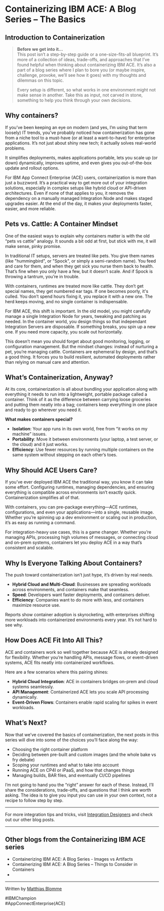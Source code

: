 # Containerizing IBM ACE: A Blog Series – The Basics

## Introduction to Containerization

> **Before we get into it…**  
> This post isn’t a step-by-step guide or a one-size-fits-all blueprint. It’s more of a collection of ideas, trade-offs, and approaches that I’ve found helpful when thinking about containerizing IBM ACE. It’s also a part of a blog series where I plan to bore you (or maybe inspire, challenge, provoke, we’ll see how it goes) with my thoughts and dilemmas on this topic.
>
> Every setup is different, so what works in one environment might not make sense in another. Take this as input, not carved in stone, something to help you think through your own decisions.


## Why containers?

If you’ve been keeping an eye on modern (and yes, I’m using that term loosely) IT trends, you’ve probably noticed how containerization has gone from a niche tool to a must-have (or at least a want-to-have) for enterprise applications. It’s not just about shiny new tech; it actually solves real-world problems.

It simplifies deployments, makes applications portable, lets you scale up (or down) dynamically, improves uptime, and even gives you out-of-the-box update and rollout options.

For IBM App Connect Enterprise (ACE) users, containerization is more than just a buzzword. It’s a practical way to get more out of your integration solutions, especially in complex setups like hybrid cloud or API-driven architectures. Even if none of that applies to you, it removes the dependency on a manually managed Integration Node and makes staged upgrades easier. At the end of the day, it makes your deployments faster, easier, and more reliable.


## Pets vs. Cattle: A Container Mindset

One of the easiest ways to explain why containers matter is with the old “pets vs cattle” analogy. It sounds a bit odd at 
first, but stick with me, it will make sense, pinky promise.

In traditional IT setups, servers are treated like pets. You give them names (like "hummingbird", or "Spock", or simply a semi-random name). You feed and care for them, and when they get sick you nurse them back to health. That’s fine when you only have a few, but it doesn’t scale. And if Spock is throwing a tantrum, you’re in trouble.

With containers, runtimes are treated more like cattle. They don’t get special names, they get numbered ear tags. If one becomes poorly, it's culled. You don’t spend hours fixing it, you replace it with a new one. The herd keeps moving, and no single container is indispensable.

For IBM ACE, this shift is important. In the old model, you might carefully manage a single Integration Node for years, tweaking and patching as needed. In the container world, you design things so that independant Integration Servers are disposable. If something breaks, you spin up a new one. If you need more capacity, you scale out horizontally.

This doesn’t mean you should forget about good monitoring, logging, or configuration management. But the mindset changes: instead of nurturing a pet, you’re managing cattle. Containers are ephemeral by design, and that’s a good thing. It forces you to build resilient, automated deployments rather than relying on manual care and attention.

## What’s Containerization, Anyway?

At its core, containerization is all about bundling your application along with everything it needs to run into a lightweight, portable package called a container. Think of it as the difference between carrying loose groceries and putting them neatly into a bag; containers keep everything in one place and ready to go wherever you need it.

**What makes containers special?**

- **Isolation**: Your app runs in its own world, free from “it works on my machine” issues.
- **Portability**: Move it between environments (your laptop, a test server, or the cloud) and it just works.
- **Efficiency**: Use fewer resources by running multiple containers on the same system without stepping on each other’s toes.


## Why Should ACE Users Care?

If you’ve ever deployed IBM ACE the traditional way, you know it can take some effort. Configuring runtimes, managing dependencies, and ensuring everything is compatible across environments isn’t exactly quick. Containerization simplifies all of that.

With containers, you can pre-package everything—ACE runtimes, configurations, and even your applications—into a single, reusable image. Whether you’re spinning up a dev environment or scaling out in production, it’s as easy as running a command.

For integration-heavy use cases, this is a game changer. Whether you’re managing APIs, processing high volumes of messages, or connecting cloud and on-prem systems, containers let you deploy ACE in a way that’s consistent and scalable.


## Why Is Everyone Talking About Containers?

The push toward containerization isn’t just hype, it’s driven by real needs.

- **Hybrid Cloud and Multi-Cloud**: Businesses are spreading workloads across environments, and containers make that seamless.
- **Speed**: Developers want faster deployments, and containers deliver.
- **Efficiency**: Companies want to do more with less, and containers maximize resource use.

Reports show container adoption is skyrocketing, with enterprises shifting more workloads into containerized environments every year. It’s not hard to see why.


## How Does ACE Fit Into All This?

ACE and containers work so well together because ACE is already designed for flexibility. Whether you’re handling APIs, message flows, or event-driven systems, ACE fits neatly into containerized workflows.

Here are a few scenarios where this pairing shines:

- **Hybrid Cloud Integration**: ACE in containers bridges on-prem and cloud systems seamlessly.
- **API Management**: Containerized ACE lets you scale API processing dynamically.
- **Event-Driven Flows**: Containers enable rapid scaling for spikes in event workloads.


## What’s Next?

Now that we’ve covered the basics of containerization, the next posts in this series will dive into some of the choices you’ll face along the way:

- Choosing the right container platform
- Deciding between pre-built and custom images (and the whole bake vs fry debate)
- Scoping your runtimes and what to take into account
- Running ACE on CP4I or iPaaS, and how that changes things
- Managing builds, BAR files, and eventually CI/CD pipelines

I’m not going to hand you the “right” answer for each of these. Instead, I’ll share the considerations, trade-offs, and questions that I think are worth asking. The idea is to give you input you can use in your own context, not a recipe to follow step by step.  


---

For more integration tips and tricks, visit [Integration Designers](https://integrationdesigners.com/blog/) and check out our other blog posts.

---

## Other blogs from the Containerizing IBM ACE series 

* Containerizing IBM ACE: A Blog Series - Images vs Artifacts
* Containerizing IBM ACE: A Blog Series – Things to Consider in Containers
* 

---

Written by [Matthias Blomme](https://www.linkedin.com/in/matthiasblomme/)

\#IBMChampion \
\#AppConnectEnterprise(ACE)


